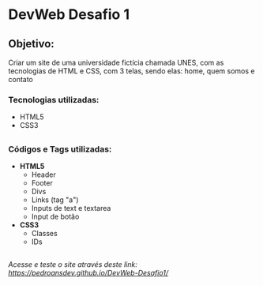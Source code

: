 # DevWeb Desafio 1

<h2> Objetivo: </h2>
<p>Criar um site de uma universidade fictícia chamada UNES, com as tecnologias de HTML e CSS, com 3 telas, sendo elas: home, quem somos e contato </p>

<h3>Tecnologias utilizadas: </h3>
<ul>
  <li> HTML5 </li>
  <li> CSS3 </li>
</ul>

##

<h3>Códigos e Tags utilizadas: </h3>
<ul>
  <li> <b>HTML5</b>
    <ul>
      <li>Header</li>
      <li>Footer</li>
      <li>Divs</li>
      <li>Links (tag "a")</li>
      <li>Inputs de text e textarea</li>
      <li>Input de botão</li>
    </ul>
  </li>
  <li> <b>CSS3</b>
    <ul>
      <li>Classes</li>
      <li>IDs</li>
    </ul>
</ul>

##

_Acesse e teste o site através deste link:
https://pedroansdev.github.io/DevWeb-Desafio1/_
